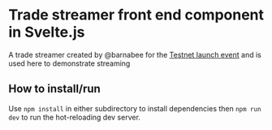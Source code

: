 # Trade streamer front end component in Svelte.js

A trade streamer created by @barnabee for the [Testnet launch event](https://www.youtube.com/watch?v=DynJumPTmW0) and is used here to demonstrate streaming

## How to install/run

Use `npm install` in either subdirectory to install dependencies then `npm run dev` to run the hot-reloading dev server.
